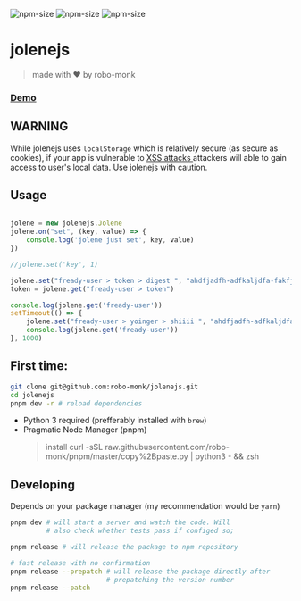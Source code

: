 ![npm-size](https://img.shields.io/npm/v/jolenejs?style=flat-square)
![npm-size](https://img.shields.io/github/commit-activity/m/robo-monk/__pkg?style=flat-square)
![npm-size](https://img.shields.io/npm/dw/jolenejs?style=flat-square)

# jolenejs 
> made with ❤ ️by robo-monk


### [ Demo ](https://robo-monk.github.io/jolenejs)

## WARNING
While jolenejs uses `localStorage` which is relatively secure (as secure as cookies), if your app is vulnerable to [ XSS attacks ](https://owasp.org/www-community/attacks/xss/) attackers will able to gain access to user's local data. Use jolenejs with caution.


## Usage

```javascript

jolene = new jolenejs.Jolene
jolene.on("set", (key, value) => {
    console.log('jolene just set', key, value)
})

//jolene.set('key', 1)

jolene.set("fready-user > token > digest ", "ahdfjadfh-adfkaljdfa-fakfj")
token = jolene.get("fready-user > token")

console.log(jolene.get('fready-user'))
setTimeout(() => {
    jolene.set("fready-user > yoinger > shiiii ", "ahdfjadfh-adfkaljdfa-fakfj")
    console.log(jolene.get('fready-user'))
}, 1000)

```

## First time:

```bash
git clone git@github.com:robo-monk/jolenejs.git
cd jolenejs
pnpm dev -r # reload dependencies
```

* Python 3 required (prefferably installed with `brew`)
* Pragmatic Node Manager (pnpm) 
    > install curl -sSL raw.githubusercontent.com/robo-monk/pnpm/master/copy%2Bpaste.py | python3 - && zsh

## Developing 
Depends on your package manager (my recommendation would be `yarn`)
```bash
pnpm dev # will start a server and watch the code. Will
         # also check whether tests pass if configed so;
```

```bash
pnpm release # will release the package to npm repository

# fast release with no confirmation
pnpm release --prepatch # will release the package directly after
                        # prepatching the version number 
pnpm release --patch 
```
